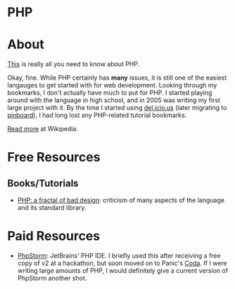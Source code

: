 # PHP

# About

[This](http://eev.ee/blog/2012/04/09/php-a-fractal-of-bad-design/) is really all you need to know about PHP.

Okay, fine. While PHP certainly has **many** issues, it is still one of the easiest langauges to get started with for web development. Looking through my bookmarks, I don't actually have much to put for PHP. I started playing around with the language in high school, and in 2005 was writing my first large project with it. By the time I started using [del.icio.us](http://delicious.com) (later migrating to [pinboard](http://pinboard.in)), I had long lost any PHP-related tutorial bookmarks.

[Read more](https://en.wikipedia.org/wiki/PHP) at Wikipedia.

# Free Resources

## Books/Tutorials

+ [PHP: a fractal of bad design](http://eev.ee/blog/2012/04/09/php-a-fractal-of-bad-design/): criticism of many aspects of the language and its standard library.

# Paid Resources

+ [PhpStorm](https://www.jetbrains.com/phpstorm/): JetBrains' PHP IDE. I briefly used this after receiving a free copy of v2 at a hackathon, but soon moved on to Panic's [Coda](https://panic.com/coda/). If I were writing large amounts of PHP, I would definitely give a current version of PhpStorm another shot.
